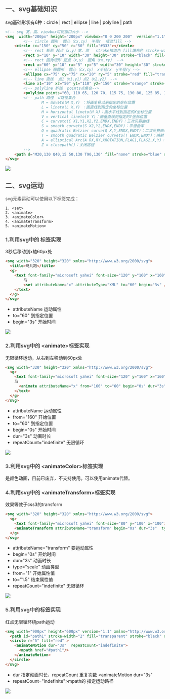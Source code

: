 ## <font style="color:rgb(77, 77, 77);">一、svg基础知识</font>

svg基础形状有6种：circle | rect | ellipse | line | polyline | path

```html
<!-- svg 宽、高、viewbox可视窗口大小 -->
<svg  width="200px" height="200px" viewbox="0 0 200 200"  version="1.1" xmlns="http://www.w3.org/2000/svg">
		<!-- circle 圆形  圆心（cx,cy） 半径r  填充fill -->
	<circle cx="150" cy="50" r="50" fill="#333"></circle>
		<!-- rect 矩形 起点（x,y）宽、高   stroke描边色 fill填充色 stroke-width描边线宽-->
		<rect x="10" y="10" width="30" height="30" stroke="black" fill="transparent" stroke-width="2"></rect>
		<!-- rect 圆角矩形 起点（x,y） 圆角（rx,ry)  -->
		<rect x="60" y="10" rx="5" ry="5" width="30" height="30" stroke="black" fill="transparent" stroke-width="2"/>
		<!-- ellipse 椭圆形  圆心（cx,cy） x半径rx  y半径ry -->
		<ellipse cx="75" cy="75" rx="20" ry="5" stroke="red" fill="transparent" stroke-width="2"/>
		<!-- line 直线  点1（x1,y1）点2（x2,y2） -->
		<line x1="10" x2="50" y1="110" y2="150" stroke="orange" stroke-width="2"/>
		<!-- polyline 折线  points点集合-->
		<polyline points="60, 110 65, 120 70, 115 75, 130 80, 125 85, 140 90, 135 95, 150 100, 145"  stroke="red" />
		<!-- path 路径  d路径集合  
				M = moveto(M X,Y) ：将画笔移动到指定的坐标位置
				L = lineto(L X,Y) ：画直线到指定的坐标位置
				H = horizontal lineto(H X)：画水平线到指定的X坐标位置
				V = vertical lineto(V Y)：画垂直线到指定的Y坐标位置
				C = curveto(C X1,Y1,X2,Y2,ENDX,ENDY)：三次贝赛曲线
				S = smooth curveto(S X2,Y2,ENDX,ENDY)：平滑曲率
				Q = quadratic Belzier curve(Q X,Y,ENDX,ENDY)：二次贝赛曲线
				T = smooth quadratic Belzier curveto(T ENDX,ENDY)：映射
				A = elliptical Arc(A RX,RY,XROTATION,FLAG1,FLAG2,X,Y)：弧线
				Z = closepath()：关闭路径
		-->
	<path d="M20,130 Q40,15 50,130 T90,130" fill="none" stroke="blue" stroke-width="2"/>
</svg>
```

![](https://cdn.nlark.com/yuque/0/2024/svg/1460947/1722839304679-03fb16eb-36fd-4661-aa66-4a711aa353c4.svg)

## <font style="color:rgb(77, 77, 77);">二、svg运动</font>

<font style="color:rgb(77, 77, 77);">svg元素运动可以使用以下标签完成：</font>

```text
1. <set>
2. <animate>
3. <animateColor>
4. <animateTransform>
5. <animateMotion>
```


### <font style="color:rgb(77, 77, 77);">1.利用</font><font style="color:rgb(77, 77, 77);">svg中的</font><font style="color:rgb(77, 77, 77);"> <set>标签实现</font>

3秒后移动到x轴60px处

```html
<svg width="320" height="320" xmlns="http://www.w3.org/2000/svg">
  <title>马儿跑</title>
  <g> 
    <text font-family="microsoft yahei" font-size="120" y="160" x="160">
		马
	    <set attributeName="x" attributeType="XML" to="60" begin="3s" />
	</text>
  </g>
</svg>
```

+ attributeName 运动属性
+ to="60" 到指定位置
+ begin="3s" 开始时间

![](https://cdn.nlark.com/yuque/0/2024/svg/1460947/1722836251328-82d046dc-ae29-487d-9b81-789acec48273.svg)

### <font style="color:rgb(77, 77, 77);">2.利用</font><font style="color:rgb(77, 77, 77);">svg中的</font><font style="color:rgb(77, 77, 77);"> <</font><font style="color:rgb(51, 51, 51);">animate</font><font style="color:rgb(77, 77, 77);">>标签实现</font>

无限循环运动，从右到左移动到60px处

```html
<svg width="320" height="320" xmlns="http://www.w3.org/2000/svg">
  <g> 
    <text font-family="microsoft yahei" font-size="120" y="160" x="160">
    马
      <animate attributeName="x" from="160" to="60" begin="0s" dur="3s" repeatCount="indefinite" />
    </text>
  </g>
</svg>
```

+ attributeName 运动属性
+ from="160" 开始位置
+ to="60" 到指定位置
+ begin="0s" 开始时间
+ dur="3s" 动画时长
+ repeatCount="indefinite"  无限循环

![](https://cdn.nlark.com/yuque/0/2024/svg/1460947/1722836210452-b0eabe51-d434-4aaa-a84e-63f0df3b07a0.svg)

### <font style="color:rgb(77, 77, 77);">3.利用</font><font style="color:rgb(77, 77, 77);">svg中的</font><font style="color:rgb(77, 77, 77);"> <</font><font style="color:rgb(51, 51, 51);">animateColor</font><font style="color:rgb(77, 77, 77);">>标签实现</font>

是颜色动画，目前已废弃，不支持使用。可以使用<font style="color:rgb(51, 51, 51);">animate代替。</font>

<font style="color:rgb(51, 51, 51);"></font>

### <font style="color:rgb(77, 77, 77);">4.利用</font><font style="color:rgb(77, 77, 77);">svg中的</font><font style="color:rgb(77, 77, 77);"> <</font><font style="color:rgb(51, 51, 51);">animateTransform</font><font style="color:rgb(77, 77, 77);">>标签实现</font>

效果等效于css3的<font style="color:rgb(51, 51, 51);">transform</font>

```html
<svg width="320" height="320" xmlns="http://www.w3.org/2000/svg">
  <g> 
    <text font-family="microsoft yahei" font-size="80" y="100" x="100">马</text>
    <animateTransform attributeName="transform" begin="0s" dur="3s"  type="scale" from="1" to="1.5" repeatCount="indefinite"/>
  </g>
</svg>
```

+ attributeName="transform"  要运动属性
+ begin="0s" 开始时间
+ dur="3s"  动画时长
+ type="scale"  动画类型
+ from="1"  开始属性值
+ to="1.5"  结束属性值
+ repeatCount="indefinite" 无限循环

![](https://cdn.nlark.com/yuque/0/2024/svg/1460947/1722836541153-8c19f517-54fe-4cbd-843e-3134113a7665.svg)

### <font style="color:rgb(77, 77, 77);">5.利用svg中的</font>**<font style="color:rgb(77, 77, 77);"><animateMotion></font>**<font style="color:rgb(77, 77, 77);">标签实现</font>

红点无限循环绕path运动

```html
<svg width="900px" height="600px" version="1.1" xmlns="http://www.w3.org/2000/svg">
  <path id="path1" stroke-width="2" fill="transparent" stroke="black" d="m289.77678,224.0641c-34,-14.79094 -285,-17.79094 -286,-106.50871c-1,-88.71777 415.99999,-110.3554 434.99999,-111.3554c19,-1 461.99999,9.12196 461.99999,101.42509c0,92.30313 -355,118.64808 -371,127.74564c-16,9.09756 -74,41.99652 -80,102.82927" />
  <circle r="5" fill="red" >
    <animateMotion dur="3s"  repeatCount="indefinite">
      <mpath href="#path1"/>
    </animateMotion>
  </circle>
</svg>
```

+ dur 指定动画时长，repeatCount 重复次数  <animateMotion dur="3s"
+ repeatCount="indefinite">mpath的 指定运动路径  <mpath href="#path1"/>

![](https://cdn.nlark.com/yuque/0/2024/svg/1460947/1722836938863-1854c63e-8d50-4cd2-83ea-83afe78aa53b.svg)
